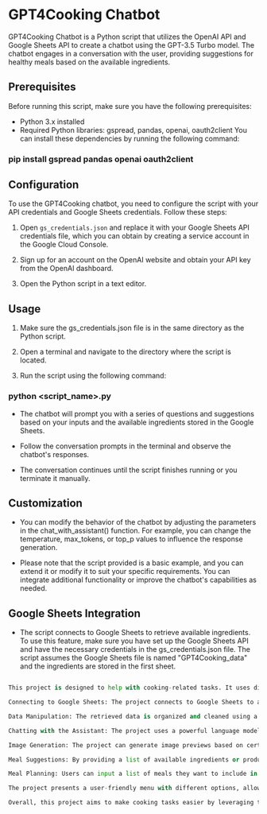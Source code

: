 # GPT4Cooking Chatbot

GPT4Cooking Chatbot is a Python script that utilizes the OpenAI API and Google Sheets API to create a chatbot using the GPT-3.5 Turbo model. The chatbot engages in a conversation with the user, providing suggestions for healthy meals based on the available ingredients.

## Prerequisites

Before running this script, make sure you have the following prerequisites:

- Python 3.x installed
- Required Python libraries: gspread, pandas, openai, oauth2client
  You can install these dependencies by running the following command:

### pip install gspread pandas openai oauth2client


## Configuration

To use the GPT4Cooking chatbot, you need to configure the script with your API credentials and Google Sheets credentials. Follow these steps:

1. Open `gs_credentials.json` and replace it with your Google Sheets API credentials file, which you can obtain by creating a service account in the Google Cloud Console.

2. Sign up for an account on the OpenAI website and obtain your API key from the OpenAI dashboard.

3. Open the Python script in a text editor.




## Usage

1. Make sure the gs_credentials.json file is in the same directory as the Python script.

2. Open a terminal and navigate to the directory where the script is located.
3. Run the script using the following command:
### python <script_name>.py

- The chatbot will prompt you with a series of questions and suggestions based on your inputs and the available ingredients stored in the Google Sheets.

- Follow the conversation prompts in the terminal and observe the chatbot's responses.

- The conversation continues until the script finishes running or you terminate it manually.

## Customization
 
- You can modify the behavior of the chatbot by adjusting the parameters in the chat_with_assistant() function. For example, you can change the temperature, max_tokens, or top_p values to influence the response generation.

- Please note that the script provided is a basic example, and you can extend it or modify it to suit your specific requirements. You can integrate additional functionality or improve the chatbot's capabilities as needed.

## Google Sheets Integration

- The script connects to Google Sheets to retrieve available ingredients. To use this feature, make sure you have set up the Google Sheets API and have the necessary credentials in the gs_credentials.json file. The script assumes the Google Sheets file is named "GPT4Cooking_data" and the ingredients are stored in the first sheet.

 ```python
 
This project is designed to help with cooking-related tasks. It uses different libraries and tools to perform various functions:

Connecting to Google Sheets: The project connects to Google Sheets to access and retrieve data from specific worksheets.

Data Manipulation: The retrieved data is organized and cleaned using a library called pandas. This helps to prepare the data for further analysis.

Chatting with the Assistant: The project uses a powerful language model called GPT-3.5 Turbo to engage in conversations. Users can ask questions or provide prompts, and the model responds with helpful information.

Image Generation: The project can generate image previews based on certain prompts. These images can provide visual representations of the cooking ideas or concepts discussed.

Meal Suggestions: By providing a list of available ingredients or products, the project can suggest meal ideas for users. This can help with meal planning and deciding what to cook.

Meal Planning: Users can input a list of meals they want to include in their weekly plan, and the project can provide a meal schedule based on that input.

The project presents a user-friendly menu with different options, allowing users to export data to Google Sheets, receive meal suggestions and plans, generate image previews, engage in chat conversations, or exit the program.

Overall, this project aims to make cooking tasks easier by leveraging technology and intelligent algorithms to provide assistance and ideas.
